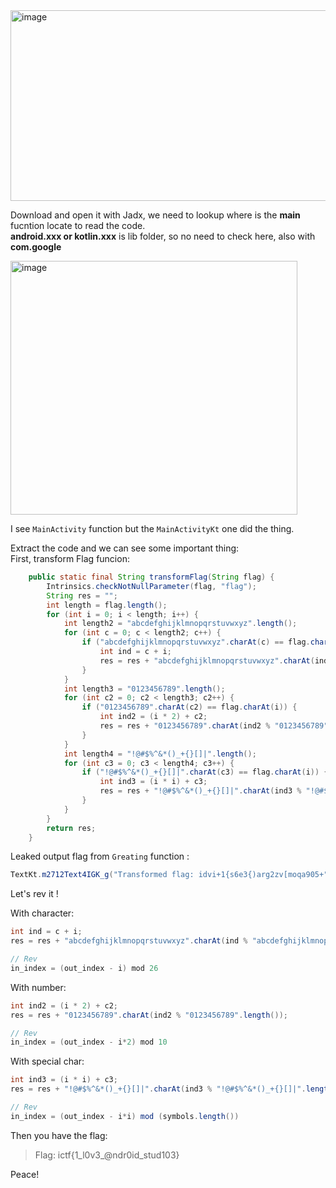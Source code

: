 <img width="796" height="305" alt="image" src="https://github.com/user-attachments/assets/bf158db4-232d-4756-b582-cfe90b96fa5d" />  

Download and open it with Jadx, we need to lookup where is the **main** fucntion locate to read the code.   
**android.xxx or kotlin.xxx** is lib folder, so no need to check here, also with **com.google**

<img width="459" height="406" alt="image" src="https://github.com/user-attachments/assets/30fe9def-35fe-4ed9-8d47-60824e5493f0" />  

I see `MainActivity` function but the `MainActivityKt` one did the thing.  

Extract the code and we can see some important thing:  
First, transform Flag funcion:  
```java
    public static final String transformFlag(String flag) {
        Intrinsics.checkNotNullParameter(flag, "flag");
        String res = "";
        int length = flag.length();
        for (int i = 0; i < length; i++) {
            int length2 = "abcdefghijklmnopqrstuvwxyz".length();
            for (int c = 0; c < length2; c++) {
                if ("abcdefghijklmnopqrstuvwxyz".charAt(c) == flag.charAt(i)) {
                    int ind = c + i;
                    res = res + "abcdefghijklmnopqrstuvwxyz".charAt(ind % "abcdefghijklmnopqrstuvwxyz".length());
                }
            }
            int length3 = "0123456789".length();
            for (int c2 = 0; c2 < length3; c2++) {
                if ("0123456789".charAt(c2) == flag.charAt(i)) {
                    int ind2 = (i * 2) + c2;
                    res = res + "0123456789".charAt(ind2 % "0123456789".length());
                }
            }
            int length4 = "!@#$%^&*()_+{}[]|".length();
            for (int c3 = 0; c3 < length4; c3++) {
                if ("!@#$%^&*()_+{}[]|".charAt(c3) == flag.charAt(i)) {
                    int ind3 = (i * i) + c3;
                    res = res + "!@#$%^&*()_+{}[]|".charAt(ind3 % "!@#$%^&*()_+{}[]|".length());
                }
            }
        }
        return res;
    }

```

Leaked output flag from `Greating` function : 
```java
TextKt.m2712Text4IGK_g("Transformed flag: idvi+1{s6e3{)arg2zv[moqa905+", modifier3, 0L, 0L, (FontStyle) null, (FontWeight) null, (FontFamily) null, 0L, (TextDecoration) null, (TextAlign) null, 0L, 0, false, 0, 0, (Function1<? super TextLayoutResult, Unit>) null, (TextStyle) null, $composer2, i3, 0, 131068);
```

Let's rev it !  

With character: 
```java
int ind = c + i;
res = res + "abcdefghijklmnopqrstuvwxyz".charAt(ind % "abcdefghijklmnopqrstuvwxyz".length());

// Rev 
in_index = (out_index - i) mod 26
```

With number:
```java
int ind2 = (i * 2) + c2;
res = res + "0123456789".charAt(ind2 % "0123456789".length());

// Rev
in_index = (out_index - i*2) mod 10
```

With special char:
```java
int ind3 = (i * i) + c3;
res = res + "!@#$%^&*()_+{}[]|".charAt(ind3 % "!@#$%^&*()_+{}[]|".length());

// Rev
in_index = (out_index - i*i) mod (symbols.length())
```

Then you have the flag: 
> Flag: ictf{1_l0v3_@ndr0id_stud103}

Peace!








